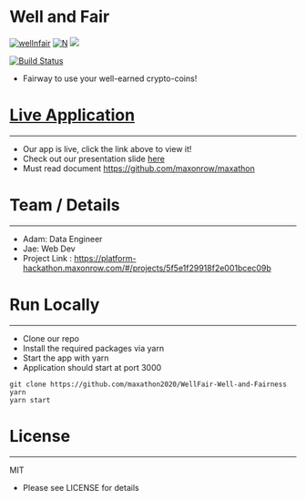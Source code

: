 # Well and Fair 
[![wellnfair](https://s1.gifyu.com/images/one.gif)](https://wellnfair-4eb14.web.app/)
[![N](https://avatars2.githubusercontent.com/u/47623265?s=200&v=4)](https://github.com/maxonrow)
[![](https://avatars1.githubusercontent.com/u/71326936?s=200&v=4)](https://hackathon.maxonrow.com/)

[![Build Status](https://travis-ci.org/joemccann/dillinger.svg?branch=master)](https://travis-ci.org/joemccann/dillinger)
- Fairway to use your well-earned crypto-coins!
# [Live Application](https://wellnfair-4eb14.web.app/)
----
  - Our app is live, click the link above to view it!
  - Check out our presentation slide [here](https://docs.google.com/presentation/d/1LAuzPkPvXc3_nHWysHFBQm-TXSCzoWjGmFpNlFBvlsw/edit?usp=sharing)
  - Must read document https://github.com/maxonrow/maxathon

# Team / Details
---
-   Adam: Data Engineer 
-   Jae: Web Dev
-   Project Link : https://platform-hackathon.maxonrow.com/#/projects/5f5e1f29918f2e001bcec09b

# Run Locally
----
-   Clone our repo 
-   Install the required packages via yarn 
-   Start the app with yarn
-   Application should start at port 3000
```
git clone https://github.com/maxathon2020/WellFair-Well-and-Fairness
yarn
yarn start
```

# License
----

MIT 
* Please see LICENSE for details




